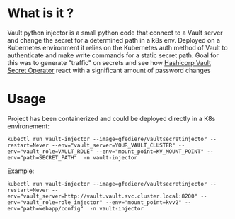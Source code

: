 # What is it ?
Vault python injector is a small python code that connect to a Vault server and change the secret for a determined path in a k8s env. Deployed on a Kubernetes environment it relies on the Kubernetes auth method of Vault to authenticate and make write commands for a static secret path.
Goal for this was to generate "traffic" on secrets and see how [Hashicorp Vault Secret Operator](https://developer.hashicorp.com/vault/docs/platform/k8s/vso) react with a significant amount of password changes

# Usage

Project has been containerized and could be deployed directly in a K8s environement:

    kubectl run vault-injector --image=gfediere/vaultsecretinjector --restart=Never --env="vault_server=YOUR_VAULT_CLUSTER" --env="vault_role=VAULT_ROLE" --env="mount_point=KV_MOUNT_POINT" --env="path=SECRET_PATH"  -n vault-injector

Example:

    kubectl run vault-injector --image=gfediere/vaultsecretinjector --restart=Never --env="vault_server=http://vault.vault.svc.cluster.local:8200" --env="vault_role=role_injector" --env="mount_point=kvv2" --env="path=webapp/config"  -n vault-injector